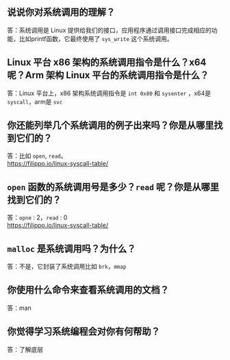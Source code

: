 ## 说说你对系统调用的理解？

答：系统调用是 Linux 提供给我们的接口，应用程序通过调用接口完成相应的功能，比如printf函数，它最终使用了 `sys_write` 这个系统调用。

## Linux 平台 x86 架构的系统调用指令是什么？x64 呢？Arm 架构 Linux 平台的系统调用指令是什么？

答：Linux 平台上，x86 架构系统调用指令是 `int 0x80` 和 `sysenter` ，x64是 `syscall`，arm是 `svc`

## 你还能列举几个系统调用的例子出来吗？你是从哪里找到它们的？

答：比如 `open`, `read`。  
https://filippo.io/linux-syscall-table/

## `open` 函数的系统调用号是多少？`read` 呢？你是从哪里找到它们的？

答：`opne` : 2，`read` : 0  
https://filippo.io/linux-syscall-table/

## `malloc` 是系统调用吗？为什么？

答：不是，它封装了系统调用比如 `brk`，`mmap`

## 你使用什么命令来查看系统调用的文档？

答：man

## 你觉得学习系统编程会对你有何帮助？

答：了解底层
